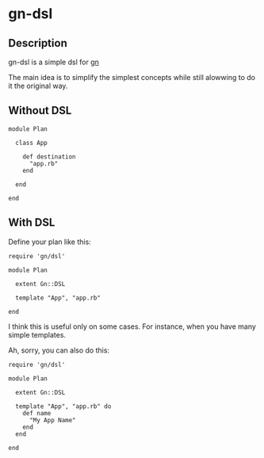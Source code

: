 # gn-dsl

## Description

gn-dsl is a simple dsl for [gn](http://lucasefe.github.com/gn)

The main idea is to simplify the simplest concepts while still alowwing to do
it the original way. 

## Without DSL

    module Plan

      class App

        def destination
          "app.rb"
        end

      end

    end

## With DSL

Define your plan like this:

    require 'gn/dsl'

    module Plan

      extent Gn::DSL

      template "App", "app.rb"

    end

I think this is useful only on some cases. For instance, when you have many
simple templates. 

Ah, sorry, you can also do this:


    require 'gn/dsl'

    module Plan

      extent Gn::DSL

      template "App", "app.rb" do
        def name
          "My App Name"
        end
      end

    end

